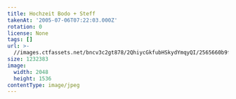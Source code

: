 ```yaml
---
title: Hochzeit Bodo + Steff
takenAt: '2005-07-06T07:22:03.000Z'
rotation: 0
license: None
tags: []
url: >-
  //images.ctfassets.net/bncv3c2gt878/2QhiycGkfubHSkydYmqyQI/2565660b9f40cd914fa5502193188a31/hochzeit-bodo--steff_4560370640_o
size: 1232383
image:
  width: 2048
  height: 1536
contentType: image/jpeg
---
```


